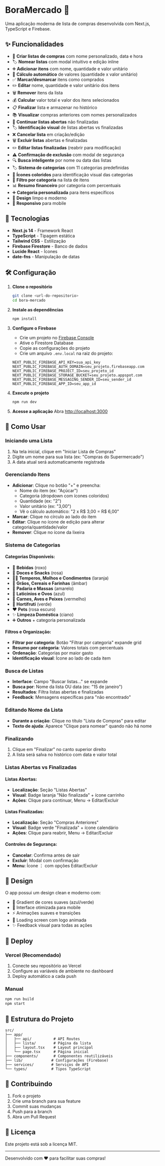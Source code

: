 # BoraMercado 🛒

Uma aplicação moderna de lista de compras desenvolvida com Next.js, TypeScript e Firebase.

## ✨ Funcionalidades

- 📝 **Criar listas de compras** com nome personalizado, data e hora
- 🏷️ **Nomear listas** com modal intuitivo e edição inline
- ➕ **Adicionar itens** com nome, quantidade e valor unitário
- 🔢 **Cálculo automático** de valores (quantidade x valor unitário)
- ✅ **Marcar/desmarcar** itens como comprados
- ✏️ **Editar** nome, quantidade e valor unitário dos itens
- 🗑️ **Remover** itens da lista
- 💰 **Calcular** valor total e valor dos itens selecionados
- 📋 **Finalizar** lista e armazenar no histórico
- 📚 **Visualizar** compras anteriores com nomes personalizados
- 🔄 **Continuar listas abertas** não finalizadas
- 🏷️ **Identificação visual** de listas abertas vs finalizadas
- ❌ **Cancelar lista** em criação/edição
- 🗑️ **Excluir listas** abertas e finalizadas
- ✏️ **Editar listas finalizadas** (reabrir para modificação)
- ⚠️ **Confirmação de exclusão** com modal de segurança
- 🔍 **Busca inteligente** por nome ou data das listas
- 🏷️ **Sistema de categorias** com 11 categorias predefinidas
- 🎨 **Ícones coloridos** para identificação visual das categorias
- 🔽 **Filtro por categoria** na lista de itens
- 📊 **Resumo financeiro** por categoria com percentuais
- ➕ **Categoria personalizada** para itens específicos
- 🎨 **Design** limpo e moderno
- 📱 **Responsivo** para mobile

## 🚀 Tecnologias

- **Next.js 14** - Framework React
- **TypeScript** - Tipagem estática
- **Tailwind CSS** - Estilização
- **Firebase Firestore** - Banco de dados
- **Lucide React** - Ícones
- **date-fns** - Manipulação de datas

## 🛠️ Configuração

1. **Clone o repositório**

   ```bash
   git clone <url-do-repositorio>
   cd bora-mercado
   ```

2. **Instale as dependências**

   ```bash
   npm install
   ```

3. **Configure o Firebase**

   - Crie um projeto no [Firebase Console](https://console.firebase.google.com/)
   - Ative o Firestore Database
   - Copie as configurações do projeto
   - Crie um arquivo `.env.local` na raiz do projeto:

   ```env
   NEXT_PUBLIC_FIREBASE_API_KEY=sua_api_key
   NEXT_PUBLIC_FIREBASE_AUTH_DOMAIN=seu_projeto.firebaseapp.com
   NEXT_PUBLIC_FIREBASE_PROJECT_ID=seu_projeto_id
   NEXT_PUBLIC_FIREBASE_STORAGE_BUCKET=seu_projeto.appspot.com
   NEXT_PUBLIC_FIREBASE_MESSAGING_SENDER_ID=seu_sender_id
   NEXT_PUBLIC_FIREBASE_APP_ID=seu_app_id
   ```

4. **Execute o projeto**

   ```bash
   npm run dev
   ```

5. **Acesse a aplicação**
   Abra [http://localhost:3000](http://localhost:3000)

## 📱 Como Usar

### Iniciando uma Lista

1. Na tela inicial, clique em "Iniciar Lista de Compras"
2. Digite um nome para sua lista (ex: "Compras do Supermercado")
3. A data atual será automaticamente registrada

### Gerenciando Itens

- **Adicionar**: Clique no botão "+" e preencha:
  - Nome do item (ex: "Açúcar")
  - Categoria (dropdown com ícones coloridos)
  - Quantidade (ex: "2")
  - Valor unitário (ex: "3,00")
  - Vê o cálculo automático: "2 x R$ 3,00 = R$ 6,00"
- **Marcar**: Clique no círculo ao lado do item
- **Editar**: Clique no ícone de edição para alterar categoria/quantidade/valor
- **Remover**: Clique no ícone da lixeira

### Sistema de Categorias

#### Categorias Disponíveis:

- 🍷 **Bebidas** (roxo)
- 🍬 **Doces e Snacks** (rosa)
- 👨‍🍳 **Temperos, Molhos e Condimentos** (laranja)
- 🌾 **Grãos, Cereais e Farinhas** (âmbar)
- 🥐 **Padaria e Massas** (amarelo)
- 🥛 **Laticínios e Ovos** (azul)
- 🥩 **Carnes, Aves e Peixes** (vermelho)
- 🍎 **Hortifruti** (verde)
- ❤️ **Pets** (rosa escuro)
- ✨ **Limpeza Doméstica** (ciano)
- ➕ **Outros** + categoria personalizada

#### Filtros e Organização:

- **Filtrar por categoria**: Botão "Filtrar por categoria" expande grid
- **Resumo por categoria**: Valores totais com percentuais
- **Ordenação**: Categorias por maior gasto
- **Identificação visual**: Ícone ao lado de cada item

### Busca de Listas

- **Interface**: Campo "Buscar listas..." se expande
- **Busca por**: Nome da lista OU data (ex: "15 de janeiro")
- **Resultados**: Filtra listas abertas e finalizadas
- **Feedback**: Mensagens específicas para "não encontrado"

### Editando Nome da Lista

- **Durante a criação**: Clique no título "Lista de Compras" para editar
- **Texto de ajuda**: Aparece "Clique para nomear" quando não há nome

### Finalizando

1. Clique em "Finalizar" no canto superior direito
2. A lista será salva no histórico com data e valor total

### Listas Abertas vs Finalizadas

#### Listas Abertas:

- **Localização**: Seção "Listas Abertas"
- **Visual**: Badge laranja "Não finalizada" + ícone carrinho
- **Ações**: Clique para continuar, Menu → Editar/Excluir

#### Listas Finalizadas:

- **Localização**: Seção "Compras Anteriores"
- **Visual**: Badge verde "Finalizada" + ícone calendário
- **Ações**: Clique para reabrir, Menu → Editar/Excluir

#### Controles de Segurança:

- **Cancelar**: Confirma antes de sair
- **Excluir**: Modal com confirmação
- **Menu**: Ícone ⋮ com opções Editar/Excluir

## 🎨 Design

O app possui um design clean e moderno com:

- 🎨 Gradient de cores suaves (azul/verde)
- 📱 Interface otimizada para mobile
- ⚡ Animações suaves e transições
- 🔄 Loading screen com logo animada
- ✨ Feedback visual para todas as ações

## 🚀 Deploy

### Vercel (Recomendado)

1. Conecte seu repositório ao Vercel
2. Configure as variáveis de ambiente no dashboard
3. Deploy automático a cada push

### Manual

```bash
npm run build
npm start
```

## 📁 Estrutura do Projeto

```
src/
├── app/
│   ├── api/          # API Routes
│   ├── lista/        # Página da lista
│   ├── layout.tsx    # Layout principal
│   └── page.tsx      # Página inicial
├── components/       # Componentes reutilizáveis
├── lib/             # Configurações (Firebase)
├── services/        # Serviços de API
└── types/           # Tipos TypeScript
```

## 🤝 Contribuindo

1. Fork o projeto
2. Crie uma branch para sua feature
3. Commit suas mudanças
4. Push para a branch
5. Abra um Pull Request

## 📄 Licença

Este projeto está sob a licença MIT.

---

Desenvolvido com ❤️ para facilitar suas compras!
